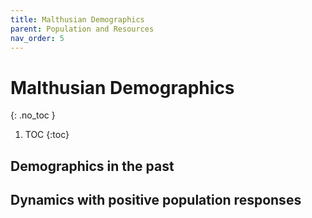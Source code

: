 ```yaml
---
title: Malthusian Demographics
parent: Population and Resources
nav_order: 5
---
```


# Malthusian Demographics
{: .no_toc }

1. TOC 
{:toc}

## Demographics in the past


## Dynamics with positive population responses